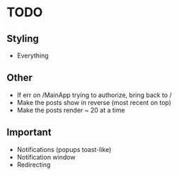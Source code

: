 # TODO

## Styling
 * Everything
   
## Other
 * If err on /MainApp trying to authorize, bring back to /
 * Make the posts show in reverse (most recent on top)
 * Make the posts render ~ 20 at a time

 ## Important
  * Notifications (popups toast-like)
  * Notification window
  * Redirecting